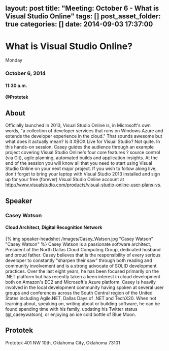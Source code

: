 layout: post
title: "Meeting: October 6 - What is Visual Studio Online"
tags: []
post_asset_folder: true
categories: []
date: 2014-09-03 17:37:00
---



# What is Visual Studio Online?

Monday
### October 6, 2014
#### 11:30 a.m.
#### @Prototek


## About
Officially launched in 2013, Visual Studio Online is, in Microsoft's own words, "a collection of developer services that runs on Windows Azure and extends the developer experience in the cloud." That sounds awesome but what does it actually mean? Is it XBOX Live for Visual Studio? Not quite. In this hands-on session, Casey guides the audience through an example project covering Visual Studio Online's four core features ? source control (via Git), agile planning, automated builds and application insights. At the end of the session you will know all that you need to start using Visual Studio Online on your next major project. If you wish to follow along live, don't forget to bring your laptop with Visual Studio 2013 installed and sign up for your free (forever) Visual Studio Online account at http://www.visualstudio.com/products/visual-studio-online-user-plans-vs.

<!-- more -->

## Speaker  




### Casey Watson
#### Cloud Architect, Digital Recognition Network

{% img speaker-headshot /images/Casey_Watson.jpg  "Casey Watson" "Casey Watson" %}
Casey Watson is a passionate software architect, President of the North Dallas Cloud Computing Group, dedicated husband and proud father. Casey believes that is the responsibility of every serious developer to constantly "sharpen their saw" through both reading and community involvement and is a strong advocate of SOLID development practices. Over the last eight years, he has been focused primarily on the .NET platform but has recently taken a keen interest in cloud development both on Amazon's EC2 and Microsoft's Azure platform. Casey is heavily involved in the local development community having spoken at several user groups and conferences across the South Central region of the United States including Agile.NET, Dallas Days of .NET and TechX20. When not learning about, speaking on, writing about or building software, he can be found spending time with his family, updating his Twitter status (@_caseywatson), or enjoying an ice cold bottle of Blue Moon.


## Prototek
Prototek
401 NW 10th,
Oklahoma City, Oklahoma
73101

<script 
type="text/javascript" 
src="http://maps.google.com/maps/api/js?sensor=false"
></script>
<style>
#gmap_canvas img{
  max-width:none!important;
  background:none!important;
}

.speaker-headshot {
  float: left;
  padding: 5px 15px 5px 0px; 
}

</style>

<div style="overflow:hidden;height:200px;width:900px;">
  <div id="gmap_canvas" style="height:200px;width:900px;"></div>
</div>
<script type="text/javascript"> 
function init_map() {
    var myOptions = {
        zoom: 14,
        center: new google.maps.LatLng(35.478527, -97.51941699999998),
        mapTypeId: google.maps.MapTypeId.ROADMAP
    };
    map = new google.maps.Map(document.getElementById("gmap_canvas"), myOptions);
    marker = new google.maps.Marker({
        map: map,
        position: new google.maps.LatLng(35.478527, -97.51941699999998)
    });
    infowindow = new google.maps.InfoWindow({
        content: "<b>Prototek</b><br/>401 NW 10th St, <br/>73103 Oklahoma City"
    });
    google.maps.event.addListener(marker, "click", function() {
        infowindow.open(map, marker);
    });
    infowindow.open(map, marker);
}
google.maps.event.addDomListener(window, 'load', init_map);
</script>